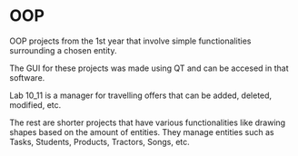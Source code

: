 # OOP
OOP projects from the 1st year that involve simple functionalities surrounding a chosen entity.

The GUI for these projects was made using QT and can be accesed in that software.

Lab 10_11 is a manager for travelling offers that can be added, deleted, modified, etc.

The rest are shorter projects that have various functionalities like drawing shapes based on the amount of entities.
They manage entities such as Tasks, Students, Products, Tractors, Songs, etc.
